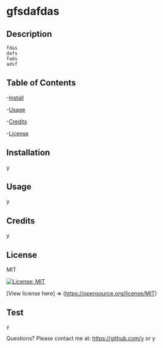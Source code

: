 # gfsdafdas

  ## Description
    fdas
    dafs
    fads
    adsf

  ## Table of Contents
  -[Install](#install)

-[Usage](#usage)

-[Credits](#credits)

-[License](#license)


  ## Installation
  y

  ## Usage
  y

  ## Credits
  y

  ## License
  MIT

  [![License: MIT](https://img.shields.io/badge/License-MIT-yellow.svg)](https://opensource.org/licenses/MIT)

  [View license here] => (https://opensource.org/license/MIT)

  ## Test
    y


  Questions? Please contact me at:
  https://github.com/y or y

